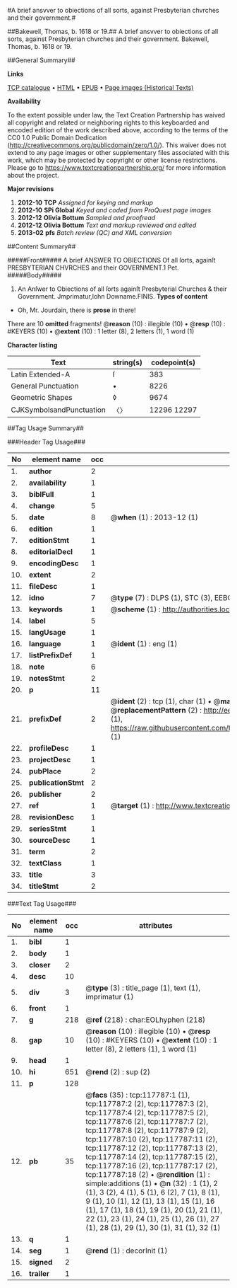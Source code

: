 #A brief ansvver to obiections of all sorts, against Presbyterian chvrches and their government.#

##Bakewell, Thomas, b. 1618 or 19.##
A brief ansvver to obiections of all sorts, against Presbyterian chvrches and their government.
Bakewell, Thomas, b. 1618 or 19.

##General Summary##

**Links**

[TCP catalogue](http://www.ota.ox.ac.uk/tcp/)  • 
[HTML](http://tei.it.ox.ac.uk/tcp/Texts-HTML/free/A77/A77735.html)  • 
[EPUB](http://tei.it.ox.ac.uk/tcp/Texts-EPUB/free/A77/A77735.epub) • 
[Page images (Historical Texts)](https://historicaltexts.jisc.ac.uk/eebo-99865542e)

**Availability**

To the extent possible under law, the Text Creation Partnership has waived all copyright and related or neighboring rights to this keyboarded and encoded edition of the work described above, according to the terms of the CC0 1.0 Public Domain Dedication (http://creativecommons.org/publicdomain/zero/1.0/). This waiver does not extend to any page images or other supplementary files associated with this work, which may be protected by copyright or other license restrictions. Please go to https://www.textcreationpartnership.org/ for more information about the project.

**Major revisions**

1. __2012-10__ __TCP__ *Assigned for keying and markup*
1. __2012-10__ __SPi Global__ *Keyed and coded from ProQuest page images*
1. __2012-12__ __Olivia Bottum__ *Sampled and proofread*
1. __2012-12__ __Olivia Bottum__ *Text and markup reviewed and edited*
1. __2013-02__ __pfs__ *Batch review (QC) and XML conversion*

##Content Summary##

#####Front#####
A brief ANSWER TO OBIECTIONS Of all ſorts, againſt PRESBYTERIAN CHVRCHES and their GOVERNMENT.1 Pet.
#####Body#####

1. An Anſwer to Obiections of all ſorts againſt Presbyterial Churches & their Government.
Jmprimatur,Iohn Downame.FINIS.
**Types of content**

  * Oh, Mr. Jourdain, there is **prose** in there!

There are 10 **omitted** fragments! 
 @__reason__ (10) : illegible (10)  •  @__resp__ (10) : #KEYERS (10)  •  @__extent__ (10) : 1 letter (8), 2 letters (1), 1 word (1)

**Character listing**


|Text|string(s)|codepoint(s)|
|---|---|---|
|Latin Extended-A|ſ|383|
|General Punctuation|•|8226|
|Geometric Shapes|◊|9674|
|CJKSymbolsandPunctuation|〈〉|12296 12297|

##Tag Usage Summary##

###Header Tag Usage###

|No|element name|occ|attributes|
|---|---|---|---|
|1.|__author__|2||
|2.|__availability__|1||
|3.|__biblFull__|1||
|4.|__change__|5||
|5.|__date__|8| @__when__ (1) : 2013-12 (1)|
|6.|__edition__|1||
|7.|__editionStmt__|1||
|8.|__editorialDecl__|1||
|9.|__encodingDesc__|1||
|10.|__extent__|2||
|11.|__fileDesc__|1||
|12.|__idno__|7| @__type__ (7) : DLPS (1), STC (3), EEBO-CITATION (1), PROQUEST (1), VID (1)|
|13.|__keywords__|1| @__scheme__ (1) : http://authorities.loc.gov/ (1)|
|14.|__label__|5||
|15.|__langUsage__|1||
|16.|__language__|1| @__ident__ (1) : eng (1)|
|17.|__listPrefixDef__|1||
|18.|__note__|6||
|19.|__notesStmt__|2||
|20.|__p__|11||
|21.|__prefixDef__|2| @__ident__ (2) : tcp (1), char (1)  •  @__matchPattern__ (2) : ([0-9\-]+):([0-9IVX]+) (1), (.+) (1)  •  @__replacementPattern__ (2) : http://eebo.chadwyck.com/downloadtiff?vid=$1&page=$2 (1), https://raw.githubusercontent.com/textcreationpartnership/Texts/master/tcpchars.xml#$1 (1)|
|22.|__profileDesc__|1||
|23.|__projectDesc__|1||
|24.|__pubPlace__|2||
|25.|__publicationStmt__|2||
|26.|__publisher__|2||
|27.|__ref__|1| @__target__ (1) : http://www.textcreationpartnership.org/docs/. (1)|
|28.|__revisionDesc__|1||
|29.|__seriesStmt__|1||
|30.|__sourceDesc__|1||
|31.|__term__|2||
|32.|__textClass__|1||
|33.|__title__|3||
|34.|__titleStmt__|2||


###Text Tag Usage###

|No|element name|occ|attributes|
|---|---|---|---|
|1.|__bibl__|1||
|2.|__body__|1||
|3.|__closer__|2||
|4.|__desc__|10||
|5.|__div__|3| @__type__ (3) : title_page (1), text (1), imprimatur (1)|
|6.|__front__|1||
|7.|__g__|218| @__ref__ (218) : char:EOLhyphen (218)|
|8.|__gap__|10| @__reason__ (10) : illegible (10)  •  @__resp__ (10) : #KEYERS (10)  •  @__extent__ (10) : 1 letter (8), 2 letters (1), 1 word (1)|
|9.|__head__|1||
|10.|__hi__|651| @__rend__ (2) : sup (2)|
|11.|__p__|128||
|12.|__pb__|35| @__facs__ (35) : tcp:117787:1 (1), tcp:117787:2 (2), tcp:117787:3 (2), tcp:117787:4 (2), tcp:117787:5 (2), tcp:117787:6 (2), tcp:117787:7 (2), tcp:117787:8 (2), tcp:117787:9 (2), tcp:117787:10 (2), tcp:117787:11 (2), tcp:117787:12 (2), tcp:117787:13 (2), tcp:117787:14 (2), tcp:117787:15 (2), tcp:117787:16 (2), tcp:117787:17 (2), tcp:117787:18 (2)  •  @__rendition__ (1) : simple:additions (1)  •  @__n__ (32) : 1 (1), 2 (1), 3 (2), 4 (1), 5 (1), 6 (2), 7 (1), 8 (1), 9 (1), 10 (1), 12 (1), 13 (1), 15 (1), 16 (1), 17 (1), 18 (1), 19 (1), 20 (1), 21 (1), 22 (1), 23 (1), 24 (1), 25 (1), 26 (1), 27 (1), 28 (1), 29 (1), 30 (1), 31 (1), 32 (1)|
|13.|__q__|1||
|14.|__seg__|1| @__rend__ (1) : decorInit (1)|
|15.|__signed__|2||
|16.|__trailer__|1||
